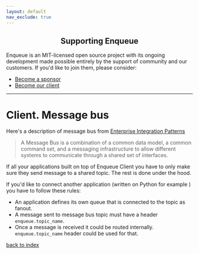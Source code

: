 ```yaml
---
layout: default
nav_exclude: true
---
```

<h2 align="center">Supporting Enqueue</h2>

Enqueue is an MIT-licensed open source project with its ongoing development made possible entirely by the support of community and our customers. If you'd like to join them, please consider:

- [Become a sponsor](https://www.patreon.com/makasim)
- [Become our client](http://forma-pro.com/)

---

# Client. Message bus

Here's a description of message bus from [Enterprise Integration Patterns](http://www.enterpriseintegrationpatterns.com/patterns/messaging/MessageBus.html)

> A Message Bus is a combination of a common data model, a common command set, and a messaging infrastructure to allow different systems to communicate through a shared set of interfaces.

If all your applications built on top of Enqueue Client you have to only make sure they send message to a shared topic.
The rest is done under the hood.

If you'd like to connect another application (written on Python for example ) you have to follow these rules:

* An application defines its own queue that is connected to the topic as fanout.
* A message sent to message bus topic must have a header `enqueue.topic_name`.
* Once a message is received it could be routed internally. `enqueue.topic_name` header could be used for that.

[back to index](../index.md)
